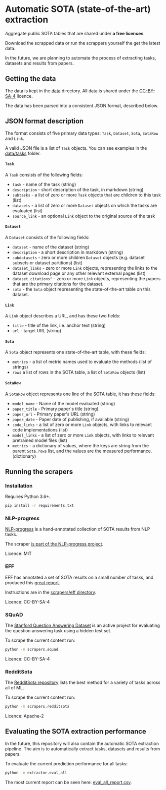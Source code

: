 # Automatic SOTA (state-of-the-art) extraction

Aggregate public SOTA tables that are shared under **a free licences**. 

Download the scrapped data or run the scrappers yourself the get the latest data. 

In the future, we are planning to automate the process of extracting tasks, datasets and results from papers. 

## Getting the data

The data is kept in the [data](data/) directory. All data is shared under the [CC-BY-SA-4](https://creativecommons.org/licenses/by-sa/4.0/) licence. 
 
The data has been parsed into a consistent JSON format, described below. 

## JSON format description

The format consists of five primary data types: `Task`, `Dataset`, `Sota`, `SotaRow` and `Link`. 

A valid JSON file is a list of `Task` objects. You can see examples in the [data/tasks](https://github.com/atlasml/sota-extractor/tree/master/data/tasks) folder.

#### `Task`

A `Task` consists of the following fields:
- `task` - name of the task (string)
- `description` - short description of the task, in markdown (string)
- `subtasks` - a list of zero or more `Task` objects that are children to this task (list)
- `datasets` - a list of zero or more `Dataset` objects on which the tasks are evaluated (list)
- `source_link` - an optional `Link` object to the original source of the task

#### `Dataset`

A `Dataset` consists of the following fields:
- `dataset` - name of the dataset (string)
- `description` - a short description in markdown (string)
- `subdatasets` - zero or more children `Dataset` objects (e.g. dataset subsets or dataset partitions) (list)
- `dataset_links` - zero or more `Link` objects, representing the links to the dataset download page or any other relevant external pages (list)
- `dataset_citations"` - zero or more `Link` objects, representing the papers that are the primary citations for the dataset. 
- `sota` - the `Sota` object representing the state-of-the-art table on this dataset. 
 
#### `Link`

A `Link` object describes a URL, and has these two fields:
- `title` - title of the link, i.e. anchor text (string)
- `url` - target URL (string)

#### `Sota`

A `Sota` object represents one state-of-the-art table, with these fields:
- `metrics` - a list of metric names used to evaluate the methods (list of strings)
- `rows` a list of rows in the SOTA table, a list of `SotaRow` objects (list)

#### `SotaRow`

A `SotaRow` object represents one line of the SOTA table, it has these fields:
- `model_name` - Name of the model evaluated (string)
- `paper_title` - Primary paper's title (string)
- `paper_url` - Primary paper's URL (string)
- `paper_date` - Paper date of publishing, if available (string)
- `code_links` - a list of zero or more `Link` objects, with links to relevant code implementations (list)
- `model_links` - a list of zero or more `Link` objects, with links to relevant pretrained model files (list)
- `metrics` - a dictionary of values, where the keys are string from the parent `Sota.rows` list, and the values are the measured performance. (dictionary)

## Running the scrapers

### Installation

Requires Python 3.6+.

```bash
pip install -r requirements.txt
```

### NLP-progress

[NLP-progress](https://github.com/sebastianruder/NLP-progress) is a hand-annotated collection of SOTA results from NLP tasks. 

The scraper [is part of the NLP-progress project](https://github.com/sebastianruder/NLP-progress/pull/186).

Licence: MIT

### EFF 

EFF has annotated a set of SOTA results on a small number of tasks, and produced this [great report](https://www.eff.org/ai/metrics).

Instructions are in the [scrapers/eff directory](scrapers/eff).

Licence: CC-BY-SA-4

### SQuAD

The [Stanford Question Answering Dataset](https://rajpurkar.github.io/SQuAD-explorer/) is an active project for evaluating the question answering task using a hidden test set. 

To scrape the current content run:

```bash
python -m scrapers.squad
```

Licence: CC-BY-SA-4

### RedditSota

The [RedditSota repository](https://github.com/RedditSota/state-of-the-art-result-for-machine-learning-problems) lists the best method for a variety of tasks across all of ML. 

To scrape the current content run:

```bash
python -m scrapers.redditsota
```

Licence: Apache-2


## Evaluating the SOTA extraction performance

In the future, this repository will also contain the automatic SOTA extraction pipeline. The aim is to automatically extract tasks, datasets and results from papers. 

To evaluate the current prediction performance for all tasks:

```bash
python -m extractor.eval_all
```

The most current report can be seen here: [eval_all_report.csv](eval_all_report.csv).

